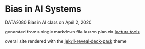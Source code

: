 # Bias in AI Systems

DATA2080 Bias in AI class on April 2, 2020

generated from a single markdown file lesson plan via [lecture tools](https://github.com/brownsarahm/lecture_tools)

overall site rendered with the [jekyll-reveal-deck-pack](https://github.com/brownsarahm/jekyll-reveal-deck-pack) theme
